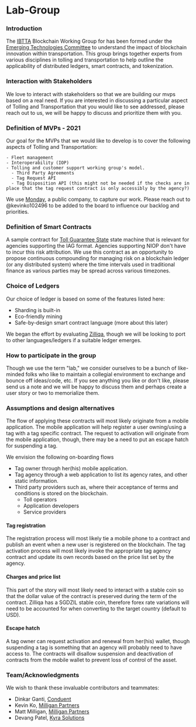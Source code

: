 # Lab-Group

### Introduction

The [IBTTA](https://www.ibtta.org) Blockchain Working Group for has been formed under the [Emerging Technologies Committee](https://my.ibtta.org/About-Us/Committees) to understand the impact of blockchain innovation within transportation. This group brings together experts from various disciplines in tolling and transportation to help outline the applicability of distributed ledgers, smart contracts, and tokenization.

### Interaction with Stakeholders

We love to interact with stakeholders so that we are building our mvps based on a real need. If you are interested in discussing a particular aspect of Tolling and Transportation that you would like to see addressed, please reach out to us, we will be happy to discuss and prioritize them with you.


### Definition of MVPs - 2021

Our goal for the MVPs that we would like to develop is to cover the following aspects of Tolling and Transportation:

    - Fleet management
    - Interoperability (IOP)
    - Tolling and customer support working group's model.
      - Third Party Agreements
      - Tag Request API
      - Tag Disposition API (this might not be needed if the checks are in place that the tag request contract is only accessibly by the agency?)

We use [Monday](https://milliganpartners.monday.com/boards/1200830450/), a public company, to capture our work. Please reach out to @kevinko102496 to be added to the board to influence our backlog and priorities.

### Definition of Smart Contracts

A sample contract for [Toll Guarantee State](./docs/TollGuaranteeStateIBTTA.pdf) state machine that is relevant for agencies supporting the IAG format. Agencies supporting NIOP don't have to incur this risk attribution. We use this contract as an opportunity to propose continuous compounding for managing risk on a blockchain ledger (or any distributed system) where the time intervals used in traditional finance as various parties may be spread across various timezones.

### Choice of Ledgers
Our choice of ledger is based on some of the features listed here:
  - Sharding is built-in
  - Eco-friendly mining
  - Safe-by-design smart contract language (more about this later)

We began the effort by evaluating [Zilliqa](https://www.zilliqa.com), though we will be looking to port to other languages/ledgers if a suitable ledger emerges.

### How to participate in the group

Though we use the term "lab," we consider ourselves to be a bunch of like-minded folks who like to maintain a collegial environment to exchange and bounce off ideas/code, etc. If you see anything you like or don't like, please send us a note and we will be happy to discuss them and perhaps create a user story or two to memorialize them.


### Assumptions and design alternatives

The flow of applying these contracts will most likely originate from a mobile application. The mobile application will help register a user owning/using a tag with a tag specific contract. The request to activation will originate from the mobile application, though, there may be a need to put an escape hatch for suspending a tag.

We envision the following on-boarding flows
  - Tag owner through her(his) mobile application.
  - Tag agency through a web application to list its agency rates, and other static information.
  - Third party providers such as, where their acceptance of terms and conditions is stored on the blockchain.
    + Toll operators
    + Application developers
    + Service providers

#### Tag registration

The registration process will most likely tie a mobile phone to a contract and publish an event when a new user is registered on the blockchain. The tag activation process will most likely invoke the appropriate tag agency contract and update its own records based on the price list set by the agency.

#### Charges and price list

This part of the story will most likely need to interact with a stable coin so that the dollar value of the contract is preserved during the term of the contract. Zilliqa has a SGDZIL stable coin, therefore forex rate variations will need to be accounted for when converting to the target country (default to USD).

#### Escape hatch
A tag owner can request activation and renewal from her(his) wallet, though suspending a tag is something that an agency will probably need to have access to. The contracts will disallow suspension and deactivation of contracts from the mobile wallet to prevent loss of control of the asset.



### Team/Acknowledgments
We wish to thank these invaluable contributors and teammates:

* Dinkar Ganti, [Conduent](https://www.conduent.com)
* Kevin Ko, [Milligan Partners](https://www.milliganpartners.com)
* Matt Milligan, [Milligan Partners](https://www.milliganpartners.com)
* Devang Patel, [Kyra Solutions](https://www.kyrasolutions.com)
